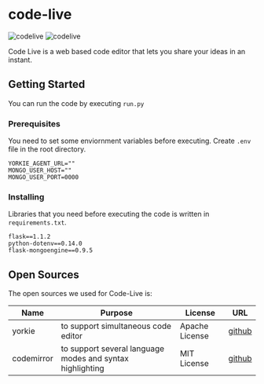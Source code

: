 # code-live

![codelive](https://user-images.githubusercontent.com/41565118/97793511-52514d80-1c30-11eb-86ea-4f26d87c37f7.gif)
![codelive](https://user-images.githubusercontent.com/71978264/97761791-fdd3a280-1b49-11eb-995f-dcb2de336a96.gif)

Code Live is a web based code editor that lets you share your ideas in an instant.

## Getting Started

You can run the code by executing `run.py`

### Prerequisites

You need to set some enviornment variables before executing. Create `.env` file in the root directory.

```
YORKIE_AGENT_URL=""
MONGO_USER_HOST=""
MONGO_USER_PORT=0000
```

### Installing

Libraries that you need before executing the code is written in `requirements.txt`.

```
flask==1.1.2
python-dotenv==0.14.0
flask-mongoengine==0.9.5
```

## Open Sources

The open sources we used for Code-Live is:

|Name|Purpose|License|URL|
|------|---|---|---|
|yorkie|to support simultaneous code editor|Apache License|[github](https://github.com/yorkie-team/yorkie-js-sdk)|
|codemirror|to support several language modes and syntax highlighting|MIT License|[github](https://github.com/codemirror/codemirror)|